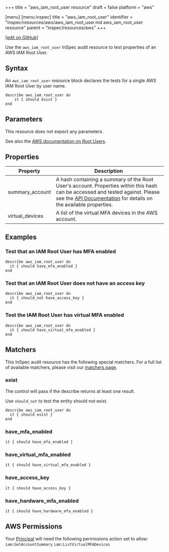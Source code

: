 +++
title = "aws_iam_root_user resource"
draft = false
platform = "aws"

[menu]
  [menu.inspec]
    title = "aws_iam_root_user"
    identifier = "inspec/resources/aws/aws_iam_root_user.md aws_iam_root_user resource"
    parent = "inspec/resources/aws"
+++

[\[edit on GitHub\]](https://github.com/inspec/inspec/blob/master/www/content/inspec/resources/aws_iam_root_user.md)

Use the `aws_iam_root_user` InSpec audit resource to test properties of an AWS IAM Root User.

## Syntax

An `aws_iam_root_user` resource block declares the tests for a single AWS IAM Root User by user name.

    describe aws_iam_root_user do
        it { should exist }
    end

## Parameters

This resource does not expect any parameters.

See also the [AWS documentation on Root Users](https://docs.aws.amazon.com/IAM/latest/UserGuide/id_root-user.html).

## Properties

| Property        | Description                                                                                                                                                                                                                                                                         |
| --------------- | ----------------------------------------------------------------------------------------------------------------------------------------------------------------------------------------------------------------------------------------------------------------------------------- |
| summary_account | A hash containing a summary of the Root User's account. Properties within this hash can be accessed and tested against. Please see the [API Documentation](https://docs.aws.amazon.com/IAM/latest/APIReference/API_GetAccountSummary.html) for details on the available properties. |
| virtual_devices | A list of the virtual MFA devices in the AWS account.                                                                                                                                                                                                                               |

## Examples

### Test that an IAM Root User has MFA enabled

    describe aws_iam_root_user do
      it { should have_mfa_enabled }
    end

### Test that an IAM Root User does not have an access key

    describe aws_iam_root_user do
      it { should_not have_access_key }
    end

### Test the IAM Root User has virtual MFA enabled

    describe aws_iam_root_user do
      it { should have_virtual_mfa_enabled }
    end

## Matchers

This InSpec audit resource has the following special matchers. For a full list of available matchers, please visit our [matchers page](/inspec/matchers/).

### exist

The control will pass if the describe returns at least one result.

Use `should_not` to test the entity should not exist.

    describe aws_iam_root_user do
      it { should exist }
    end

### have_mfa_enabled

    it { should have_mfa_enabled }

### have_virtual_mfa_enabled

    it { should have_virtual_mfa_enabled }

### have_access_key

    it { should have_access_key }

### have_hardware_mfa_enabled

    it { should have_hardware_mfa_enabled }

## AWS Permissions

Your [Principal](https://docs.aws.amazon.com/IAM/latest/UserGuide/intro-structure.html#intro-structure-principal) will need the following permissions action set to allow:
`iam:GetAccountSummary`
`iam:ListVirtualMFADevices`
